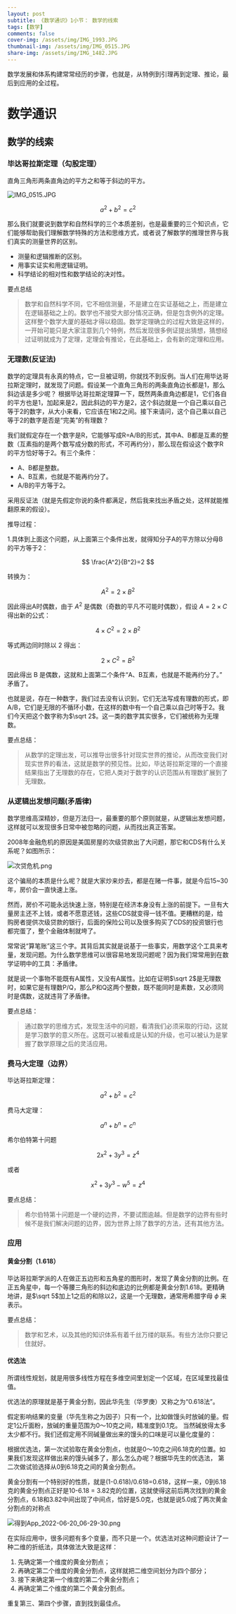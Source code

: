 ```yaml
---
layout: post
subtitle: 《数学通识》1小节： 数学的线索
tags: [数学]
comments: false
cover-img: /assets/img/IMG_1993.JPG
thumbnail-img: /assets/img/IMG_0515.JPG
share-img: /assets/img/IMG_1482.JPG
---
```


数学发展和体系构建常常经历的步骤，也就是，从特例到引理再到定理、推论，最后到应用的全过程。

# 数学通识

## 数学的线索

###  毕达哥拉斯定理（勾股定理）
直角三角形两条直角边的平方之和等于斜边的平方。

![IMG_0515.JPG](/assets/img/IMG_0515.JPG)

$$
a^2 + b^2 = c^2
$$

那么我们就要说到数学和自然科学的三个本质差别，也是最重要的三个知识点，它们能够帮助我们理解数学特殊的方法和思维方式，或者说了解数学的推理世界与我们真实的测量世界的区别。

- 测量和逻辑推断的区别。
- 用事实证实和用逻辑证明。
- 科学结论的相对性和数学结论的决对性。

要点总结
> 数学和自然科学不同，它不相信测量，不是建立在实证基础之上，而是建立在逻辑基础之上的。数学也不接受大部分情况正确，但是包含例外的定理。这样整个数学大厦的基础才得以稳固。数学定理确立的过程大致是这样的，一开始可能只是大家注意到几个特例，然后发现很多例证提出猜想，猜想经过证明就成为了定理，定理会有推论，在此基础上，会有新的定理和应用。


### 无理数(反证法)
数学的定理具有永真的特点，它一旦被证明，你就找不到反例。当人们在用毕达哥拉斯定理时，就发现了问题。假设某一个直角三角形的两条直角边长都是1，那么斜边该是多少呢？
根据毕达哥拉斯定理算一下，既然两条直角边都是1，它们各自的平方也是1，加起来是2，因此斜边的平方是2，这个斜边就是一个自己乘以自己等于2的数字，从大小来看，它应该在1和2之间。接下来请问，这个自己乘以自己等于2的数字是否是“完美”的有理数？

我们就假定存在一个数字是R，它能够写成R=A/B的形式，其中A、B都是互素的整数（互素指的是两个数写成分数的形式，不可再约分），那么现在假设这个数字R的平方恰好等于2。有三个条件：
- A、B都是整数。
- A、B互素，也就是不能再约分了。
- A/B的平方等于2。

采用反证法（就是先假定你说的条件都满足，然后我来找出矛盾之处，这样就能推翻原来的假设）。

推导过程：

1.具体到上面这个问题，从上面第三个条件出发，就得知分子A的平方除以分母B的平方等于2：

$$
\frac{A^2}{B^2}=2
$$

转换为：

$$
A^2=2 \times B^2
$$

因此得出A时偶数，由于 $A^2$ 是偶数（奇数的平凡不可能时偶数），假设 $A=2\times C$ 得出新的公式：

$$
4\times C^2 = 2 \times B^2
$$

等式两边同时除以 2 得出：

$$
2\times C^2 = B^2
$$

因此得出 B 是偶数，这就和上面第二个条件“A、B互素，也就是不能再约分了。” 矛盾了。

也就是说，存在一种数字，我们过去没有认识到，它们无法写成有理数的形式，即A/B，它们是无限的不循环小数，在这样的数中有一个自己乘以自己时等于2。我们今天把这个数字称为$\sqrt 2$。这一类的数字其实很多，它们被统称为无理数。

要点总结：
> 从数学的定理出发，可以推导出很多针对现实世界的推论，从而改变我们对现实世界的看法，这就是数学的预见性。比如，毕达哥拉斯定理的一个直接结果指出了无理数的存在，它把人类对于数字的认识范围从有理数扩展到了无理数。

### 从逻辑出发想问题(矛盾律)
数学思维高深精妙，但是万法归一，最重要的那个原则就是，从逻辑出发想问题，这样就可以发现很多日常中被忽略的问题，从而找出真正答案。

2008年金融危机的原因是美国房屋的次级贷款出了大问题，那它和CDS有什么关系呢？如图所示：

![次贷危机.png](/assets/img/次贷危机.png)

这个骗局的本质是什么呢？就是大家炒来炒去，都是在赌一件事，就是今后15~30年，房价会一直快速上涨。

然而，房价不可能永远快速上涨，特别是在经济本身没有上涨的前提下。一旦有大量房主还不上钱，或者不愿意还钱，这些CDS就变得一钱不值。更糟糕的是，给购房者提供次级贷款的银行，后面的保险公司以及很多购买了CDS的投资银行也都完蛋了，整个金融体制就垮了。

常常说“算笔账”这三个字。其背后其实就是说基于一些事实，用数学这个工具来考量，发现问题。为什么数学思维可以很容易地发现问题呢？因为我们常常用到在数学证明中的工具：矛盾律。

就是说一个事物不能既有A属性，又没有A属性。比如在证明$\sqrt 2$是无理数时，如果它是有理数P/Q，那么P和Q这两个整数，既不能同时是素数，又必须同时是偶数，这就违背了矛盾律。

要点总结：
> 通过数学的思维方式，发现生活中的问题，看清我们必须采取的行动，这就是学习数学的意义所在。这既可以被看成是认知的升级，也可以被认为是掌握了数学原理之后的灵活应用。


### 费马大定理（边界）

毕达哥拉斯定理：

$$
a^2 + b^2 = c^2
$$

费马大定理：

$$
a^n+b^n=c^n
$$

希尔伯特第十问题

$$
2x^2+3y^3=z^4
$$

或者

$$
x^2+3y^3-w^5=z^4
$$

要点总结：
> 希尔伯特第十问题是一个硬的边界，不要试图逾越。但是数学的边界有些时候不是我们解决问题的边界，因为世界上除了数学的方法，还有其他方法。

### 应用
#### 黄金分割（1.618）

毕达哥拉斯学派的人在做正五边形和五角星的图形时，发现了黄金分割的比例。在正五角星中，每一个等腰三角形的斜边和底边的比例都是黄金分割1.618。更精确地讲，是$\sqrt 5$加上1之后的和除以2，这是一个无理数，通常用希腊字母 $\phi$ 来表示。

要点总结：
> 数学和艺术，以及其他的知识体系有着千丝万缕的联系。有些方法你只要记住就好。

#### 优选法
所谓线性规划，就是用很多线性方程在多维空间里划定一个区域，在区域里找最佳值。

优选法的原理就是基于黄金分割，因此华先生（华罗庚）又称之为“0.618法”。

假定影响结果的变量（华先生称之为因子）只有一个，比如做馒头时放碱的量。假定1公斤面粉，放碱的重量范围为0～10克之间，精准度到0.1克。
当然碱放得太多太少都不行。我们还假定用不同碱量做出来的馒头的口味是可以量化度量的：

根据优选法，第一次试验取在黄金分割点，也就是0～10克之间6.18克的位置。如果我们发现这样做出来的馒头碱多了，那么怎么办呢？根据华先生的优选法，
第二次做试验选择从0到6.18克之间的黄金分割点。

黄金分割有一个特别好的性质，就是(1-0.618)/0.618=0.618，这样一来，0到6.18克的黄金分割点正好是10-6.18 = 3.82克的位置，这就使得这前后两次找到的黄金分割点，6.18和3.82中间出现了中间点，恰好是5.0克，也就是说5.0成了两次黄金分割点的对称点

![得到App_2022-06-20_06-29-30.png](/assets/img/得到App_2022-06-20_06-29-30.png)

在实际应用中，很多问题有多个变量，而不只是一个。优选法对这种问题设计了一种二维的折纸法，具体做法大致是这样：

1. 先确定第一个维度的黄金分割点；
2. 再确定第二个维度的黄金分割点，这样就把二维空间划分为四个部分；
3. 接下来确定第一个维度的第二个黄金分割点；
4. 再确定第二个维度的第二个黄金分割点。

重复第三、第四个步骤，直到找到最佳点。

